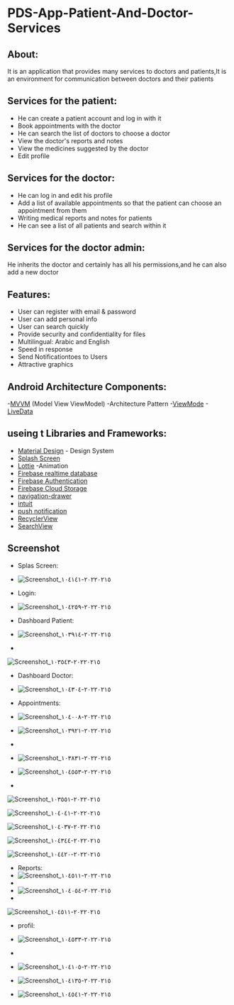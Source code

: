 # PDS-App-Patient-And-Doctor-Services
## About:
It is an application that provides many services to doctors and patients,It is an environment for communication between doctors and their patients

## Services for the patient:
- He can create a patient account and log in with it
- Book appointments with the doctor
- He can search the list of doctors to choose a doctor
- View the doctor's reports and notes
- View the medicines suggested by the doctor
- Edit profile
## Services for the doctor:
- He can log in and edit his profile
- Add a list of available appointments so that the patient can choose an appointment from them
- Writing medical reports and notes for patients
- He can see a list of all patients and search within it
## Services for the doctor admin:
He inherits the doctor and certainly has all his permissions,and he can also add a new doctor

## Features:
- User can register with email & password
- User can add personal info
- User can search quickly
- Provide security and confidentiality for files
- Multilingual: Arabic and English
- Speed in response
- Send Notificationtoes to Users
- Attractive graphics

## Android Architecture Components:
-[MVVM](https://developer.android.com/topic/libraries/architecture/viewmodel) (Model View ViewModel) -Architecture Pattern
-[ViewMode](https://developer.android.com/topic/libraries/architecture/viewmodel)
-[LiveData](https://developer.android.com/topic/libraries/architecture/livedata)
## useing t Libraries and Frameworks:
- [Material Design](https://material.io/design) - Design System
- [Splash Screen](https://developer.android.com/reference/android/window/SplashScreen)
- [Lottie](https://lottiefiles.com/) -Animation
- [Firebase realtime database](https://firebase.google.com/docs/database)
- [Firebase Authentication](https://firebase.google.com/docs/auth)
- [Firebase Cloud Storage](https://firebase.google.com/products/storage)
- [navigation-drawer](https://material.io/components/navigation-drawer)
- [intuit](https://github.com/intuit/sdp)
- [push notification](https://developer.android.com/guide/topics/ui/notifiers/notifications)
- [RecyclerView](https://developer.android.com/reference/kotlin/androidx/recyclerview/widget/RecyclerView)
- [SearchView](https://developer.android.com/reference/android/widget/SearchView)


## Screenshot
- Splas Screen:
- ![Screenshot_٢٠٢٢٠٢١٥-١٠٤١٤١](https://user-images.githubusercontent.com/88562339/154009968-6880fea8-0240-47f1-8726-c3448e84bc87.jpg)


- Login:
- ![Screenshot_٢٠٢٢٠٢١٥-١٠٤٢٥٩](https://user-images.githubusercontent.com/88562339/154010094-d1e610a1-e59d-400d-bd11-1f8b16845af7.jpg)


- Dashboard Patient:
- ![Screenshot_٢٠٢٢٠٢١٥-١٠٣٩١٤](https://user-images.githubusercontent.com/88562339/154010181-72bc8327-1680-41c3-8c3e-74e00f69a5aa.jpg)
- 
![Screenshot_٢٠٢٢٠٢١٥-١٠٣٥٤٣](https://user-images.githubusercontent.com/88562339/154010314-777ab00f-b7e5-4b06-8d25-1d16cb7f8314.jpg)

- Dashboard Doctor:
- ![Screenshot_٢٠٢٢٠٢١٥-١٠٤٣٠٤](https://user-images.githubusercontent.com/88562339/154010360-8a2310f1-a7ea-44f0-b729-4d559caaaf4d.jpg)

- Appointments:
- ![Screenshot_٢٠٢٢٠٢١٥-١٠٤٠٠٨](https://user-images.githubusercontent.com/88562339/154010783-1f62b53b-7210-4e85-9db7-7ba499633592.jpg)

- ![Screenshot_٢٠٢٢٠٢١٥-١٠٣٩٢١](https://user-images.githubusercontent.com/88562339/154010474-f262a806-877a-4f2f-8f68-d1e305e0e8de.jpg)
- 
- ![Screenshot_٢٠٢٢٠٢١٥-١٠٣٨٣١](https://user-images.githubusercontent.com/88562339/154011334-6be80468-b298-4996-abfa-1e61228f1031.jpg)

- ![Screenshot_٢٠٢٢٠٢١٥-١٠٤٥٥٣](https://user-images.githubusercontent.com/88562339/154010422-2a252992-7127-42cb-aded-4ef36ddbd30b.jpg)
- 
![Screenshot_٢٠٢٢٠٢١٥-١٠٣٥٥١](https://user-images.githubusercontent.com/88562339/154010550-0183e843-1750-4dd7-b9b8-9c919fcc5d5b.jpg)

![Screenshot_٢٠٢٢٠٢١٥-١٠٤٠٤١](https://user-images.githubusercontent.com/88562339/154010618-62cfc3e8-659b-4380-93de-bb16560b96ab.jpg)

![Screenshot_٢٠٢٢٠٢١٥-١٠٤٠٣٧](https://user-images.githubusercontent.com/88562339/154010643-dc605c8d-cad9-4126-b694-fd3ba55e374f.jpg)

![Screenshot_٢٠٢٢٠٢١٥-١٠٤٣٤٤](https://user-images.githubusercontent.com/88562339/154010681-adddb9fe-44dc-43e6-a4b3-ccb0d4ab5d05.jpg)

![Screenshot_٢٠٢٢٠٢١٥-١٠٤٤٢٠](https://user-images.githubusercontent.com/88562339/154010687-5b3e3b6a-8550-4ddc-aa61-65040d2c28db.jpg)

- Reports:
- ![Screenshot_٢٠٢٢٠٢١٥-١٠٤٥١١](https://user-images.githubusercontent.com/88562339/154010707-a53b5141-e017-4b36-a13c-1b3012dba624.jpg)
- 
- ![Screenshot_٢٠٢٢٠٢١٥-١٠٤٠٥٤](https://user-images.githubusercontent.com/88562339/154010896-cf83ea15-eb25-45cc-9ee1-2249cb9e2d3e.jpg)
- 
![Screenshot_٢٠٢٢٠٢١٥-١٠٤٥١١](https://user-images.githubusercontent.com/88562339/154010977-062bc7fc-36b8-4cac-b6a0-3f42e64474b1.jpg)

- profil:
- ![Screenshot_٢٠٢٢٠٢١٥-١٠٤٥٣٣](https://user-images.githubusercontent.com/88562339/154011296-6e884881-d29c-4b02-8241-0ca6ebced57b.jpg)
- 
- ![Screenshot_٢٠٢٢٠٢١٥-١٠٤١٠٥](https://user-images.githubusercontent.com/88562339/154011435-f7f0bc70-0710-41be-93d0-aec5bc2c5bd8.jpg)

- ![Screenshot_٢٠٢٢٠٢١٥-١٠٤١٣٥](https://user-images.githubusercontent.com/88562339/154011419-3a591989-e730-415b-893d-3a246ae09331.jpg)

- ![Screenshot_٢٠٢٢٠٢١٥-١٠٤٥٤١](https://user-images.githubusercontent.com/88562339/154011395-dca4d046-431c-4f3f-bcaf-b0460feb4d6a.jpg)

